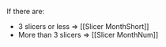 If there are:
- 3 slicers or less => [[Slicer MonthShort]]
- More than 3 slicers => [[Slicer MonthNum]]